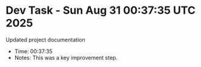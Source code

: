 # Dev Task - Sun Aug 31 00:37:35 UTC 2025
Updated project documentation
- Time: 00:37:35
- Notes: This was a key improvement step.
